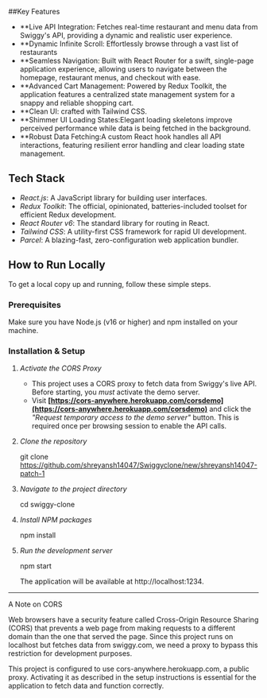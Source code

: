 ##Key Features

-   **Live API Integration: Fetches real-time restaurant and menu data from Swiggy's API, providing a dynamic and realistic user experience.
-   **Dynamic Infinite Scroll: Effortlessly browse through a vast list of restaurants 
-   **Seamless Navigation: Built with React Router for a swift, single-page application experience, allowing users to navigate between the homepage, restaurant menus, and checkout with ease.
-   **Advanced Cart Management: Powered by Redux Toolkit, the application features a centralized state management system for a snappy and reliable shopping cart.
-   **Clean UI: crafted with Tailwind CSS.
-   **Shimmer UI Loading States:Elegant loading skeletons improve perceived performance while data is being fetched in the background.
-   **Robust Data Fetching:A custom React hook handles all API interactions, featuring resilient error handling and clear loading state management.

## Tech Stack

-   *React.js*: A JavaScript library for building user interfaces.
-   *Redux Toolkit*: The official, opinionated, batteries-included toolset for efficient Redux development.
-   *React Router v6*: The standard library for routing in React.
-   *Tailwind CSS*: A utility-first CSS framework for rapid UI development.
-   *Parcel*: A blazing-fast, zero-configuration web application bundler.

## How to Run Locally

To get a local copy up and running, follow these simple steps.

### Prerequisites

Make sure you have Node.js (v16 or higher) and npm installed on your machine.

### Installation & Setup

1.  *Activate the CORS Proxy*
    -   This project uses a CORS proxy to fetch data from Swiggy's live API. Before starting, you *must* activate the demo server.
    -   Visit **[https://cors-anywhere.herokuapp.com/corsdemo](https://cors-anywhere.herokuapp.com/corsdemo)** and click the *"Request temporary access to the demo server"* button. This is required once per browsing session to enable the API calls.

2.  *Clone the repository*
    
    git clone https://github.com/shreyansh14047/Swiggyclone/new/shreyansh14047-patch-1
    

3.  *Navigate to the project directory*
    
    cd swiggy-clone
    

4.  *Install NPM packages*
    
    npm install
  

5.  *Run the development server*
   
    npm start
   
    The application will be available at http://localhost:1234.

---

 A Note on CORS

Web browsers have a security feature called Cross-Origin Resource Sharing (CORS) that prevents a web page from making requests to a different domain than the one that served the page. Since this project runs on localhost but fetches data from swiggy.com, we need a proxy to bypass this restriction for development purposes.

This project is configured to use cors-anywhere.herokuapp.com, a public proxy. Activating it as described in the setup instructions is essential for the application to fetch data and function correctly.
